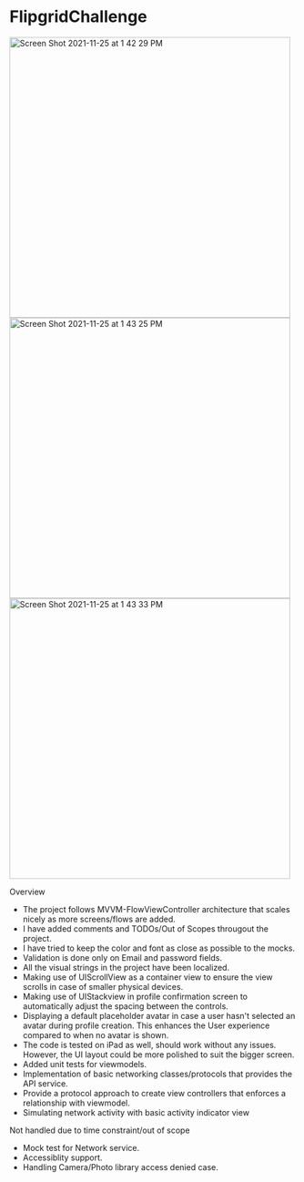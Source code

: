 # FlipgridChallenge

<img width="493" alt="Screen Shot 2021-11-25 at 1 42 29 PM" src="https://user-images.githubusercontent.com/4624036/143502257-c6b42365-f78f-4965-9404-04b99d413047.png"> 
<img width="493" alt="Screen Shot 2021-11-25 at 1 43 25 PM" src="https://user-images.githubusercontent.com/4624036/143502263-b9064ef8-f561-43ac-8f89-389c4ec01b29.png">
<img width="493" alt="Screen Shot 2021-11-25 at 1 43 33 PM" src="https://user-images.githubusercontent.com/4624036/143502276-6fa50e67-d618-4922-b12d-c96920521345.png">


Overview
* The project follows MVVM-FlowViewController architecture that scales nicely as more screens/flows are added.
* I have added comments and TODOs/Out of Scopes througout the project.
* I have tried to keep the color and font as close as possible to the mocks.
* Validation is done only on Email and password fields.
* All the visual strings in the project have been localized.
* Making use of UIScrollView as a container view to ensure the view scrolls in case of smaller physical devices.
* Making use of UIStackview in profile confirmation screen to automatically adjust the spacing between the controls.
* Displaying a default placeholder avatar in case a user hasn't selected an avatar during profile creation. This enhances the User experience compared to when no avatar is shown.
* The code is tested on iPad as well, should work without any issues. However, the UI layout could be more polished to suit the bigger screen.
* Added unit tests for viewmodels.
* Implementation of basic networking classes/protocols that provides the API service.
* Provide a protocol approach to create view controllers that enforces a relationship with viewmodel.
* Simulating network activity with basic activity indicator view

Not handled due to time constraint/out of scope
* Mock test for Network service.
* Accessiblity support.
* Handling Camera/Photo library access denied case.
